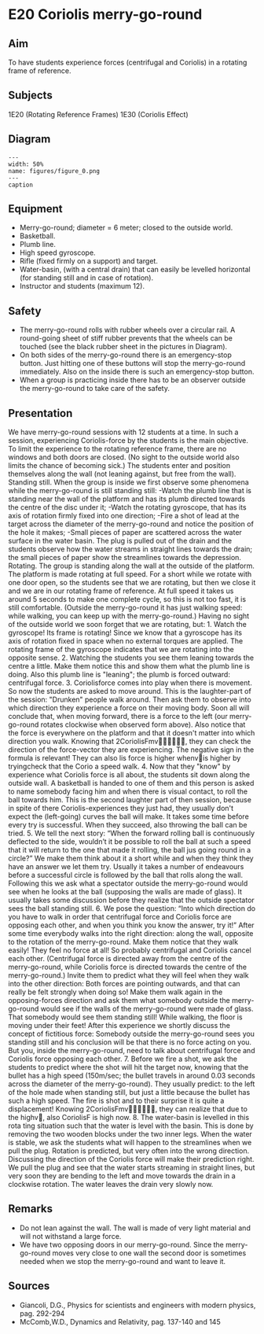 # E20 Coriolis merry-go-round 
    
  
## Aim   
 To have students experience forces (centrifugal and Coriolis) in a rotating frame of reference.    
  
## Subjects   
 1E20 (Rotating Reference Frames) 1E30 (Coriolis Effect)   
  
## Diagram   
    
```{figure} figures/figure_0.png  
---  
width: 50%  
name: figures/figure_0.png  
---  
caption  
``` 
    
  
## Equipment   
 
 *  Merry-go-round; diameter = 6 meter; closed to the outside world. 
 *  Basketball. 
 *  Plumb line. 
 *  High speed gyroscope. 
 *  Rifle (fixed firmly on a support) and target. 
 *  Water-basin, (with a central drain) that can easily be levelled horizontal (for standing still and in case of rotation). 
 *  Instructor and students (maximum 12).     
  
## Safety   
 
 *  The merry-go-round rolls with rubber wheels over a circular rail. A round-going sheet of stiff rubber prevents that the wheels can be touched (see the black rubber sheet in the pictures in Diagram). 
 *  On both sides of the merry-go-round there is an emergency-stop button. Just hitting one of these buttons will stop the merry-go-round immediately. Also on the inside there is such an emergency-stop button. 
 *  When a group is practicing inside there has to be an observer outside the merry-go-round to take care of the safety.
   
  
## Presentation   
 We have merry-go-round sessions with 12 students at a time. In such a session, experiencing Coriolis-force by the students is the main objective. To limit the experience to the rotating reference frame, there are no windows and both doors are closed. (No sight to the outside world also limits the chance of becoming sick.) The students enter and position themselves along the wall (not leaning against, but free from the wall). Standing still. When the group is inside we first observe some phenomena while the merry-go-round is still standing still: -Watch the plumb line that is standing near the wall of the platform and has its plumb directed towards the centre of the disc under it; -Watch the rotating gyroscope, that has its axis of rotation firmly fixed into one direction; -Fire a shot of lead at the target across the diameter of the merry-go-round and notice the position of the hole it makes; -Small pieces of paper are scattered across the water surface in the water basin. The plug is pulled out of the drain and the students observe how the water streams in straight lines towards the drain; the small pieces of paper show the streamlines towards the depression. Rotating. The group is standing along the wall at the outside of the platform. The platform is made rotating at full speed. For a short while we rotate with one door open, so the students see that we are rotating, but then we close it and we are in our rotating frame of reference. At full speed it takes us around 5 seconds to make one complete cycle, so this is not too fast, it is still comfortable. (Outside the merry-go-round it has just walking speed: while walking, you can keep up with the merry-go-round.)   Having no sight of the outside world we soon forget that we are rotating, but:  1. Watch the gyroscope! Its frame is rotating! Since we know that a gyroscope has its axis of rotation fixed in space when no external torques are applied. The rotating frame of the gyroscope indicates that we are rotating into the opposite sense. 2. Watching the students you see them leaning towards the centre a little. Make them notice this and show them what the plumb line is doing. Also this plumb line is "leaning"; the plumb is forced outward: centrifugal force. 3. Coriolisforce comes into play when there is movement. So now the students are asked to move around. This is the laughter-part of the session: "Drunken" people walk around.                                                                            Then ask them to observe into which direction they experience a force on their moving body. Soon all will conclude that, when moving forward, there is a force to the left (our merry-go-round rotates clockwise when observed form   above). Also notice that the force is everywhere on the platform and that it doesn't matter into which direction you walk. Knowing that 2CoriolisFmv, they can check the direction of the force-vector they are experiencing. The negative sign in the formula is relevant! They can also lis force is higher whenvis higher by tryingcheck that the Corio a speed walk. 4. Now that they "know" by experience what Coriolis force is all about, the students sit down along the outside wall. A basketball is handed to one of them and this person is asked to name somebody facing him and when there is visual contact, to roll the ball towards him. This is the second laughter part of then session, because in spite of there Coriolis-experiences they just had, they usually don't expect the (left-going) curves the ball will make. It takes some time before every try is successful. When they succeed, also throwing the ball can be tried. 5. We tell the next story: “When the forward rolling ball is continuously deflected to the side, wouldn’t it be possible to roll the ball at such a speed that it will return to the one that made it rolling, the ball jus going round in a circle?” We make them think about it a short while and when they think they have an answer we let them try. Usually it takes a number of endeavours before a successful circle is followed by the ball that rolls along the wall.                       Following this we ask what a spectator outside the merry-go-round would see when he looks at the ball (supposing the walls are made of glass). It usually takes some discussion before they realize that the outside spectator sees the ball standing still. 6. We pose the question: “Into which direction do you have to walk in order that centrifugal force and Coriolis force are opposing each other, and when you think you know the answer, try it!” After some time everybody walks into the right direction: along the wall, opposite to the rotation of the merry-go-round. Make them notice that they walk easily! They feel no force at all! So probably centrifugal and Coriolis cancel each other. (Centrifugal force is directed away from the centre of the merry-go-round, while Coriolis force is directed towards the centre of the merry-go-round.) Invite them to predict what they will feel when they walk into the other direction: Both forces are pointing outwards, and that can really be felt strongly when doing so! Make them walk again in the opposing-forces direction and ask them what somebody outside the merry-go-round would see if the walls of the merry-go-round were made of glass. That somebody would see them standing still! While walking, the floor is moving under their feet! After this experience we shortly discuss the concept of fictitious force: Somebody outside the merry-go-round sees you standing still and his conclusion will be that there is no force acting on you. But you, inside the merry-go-round, need to talk about centrifugal force and Coriolis force opposing each other. 7. Before we fire a shot, we ask the students to predict where the shot will hit the target now, knowing that the bullet has a high speed (150m/sec; the bullet travels in around 0.03 seconds across the diameter of the merry-go-round). They usually predict: to the left of the hole made when standing still, but just a little because the bullet has such a high speed. The fire is shot and to their surprise it is quite a displacement! Knowing 2CoriolisFmv, they can realize that due to the highv, also CoriolisF is high now. 8. The water-basin is levelled in this rota ting situation such that the water is  level with the basin. This is done by removing the two wooden blocks under the two inner legs. When the water is stable, we ask the students what will happen to the streamlines when we pull the plug. Rotation is predicted, but very often into the wrong direction. Discussing the direction of the Coriolis force will make their prediction right. We pull the plug and see that the water starts streaming in straight lines, but very soon they are bending to the left and move towards the drain in a clockwise rotation. The water leaves the drain very slowly now.   
  
## Remarks   
 
 *  Do not lean against the wall. The wall is made of very light material and will not withstand a large force. 
 *  We have two opposing doors in our merry-go-round. Since the merry-go-round moves very close to one wall the second door is sometimes needed when we stop the merry-go-round and want to leave it.
   
  
## Sources   
 
 *  Giancoli, D.G., Physics for scientists and engineers with modern physics, pag. 292-294 
 *  McComb,W.D., Dynamics and Relativity, pag. 137-140 and 145
  